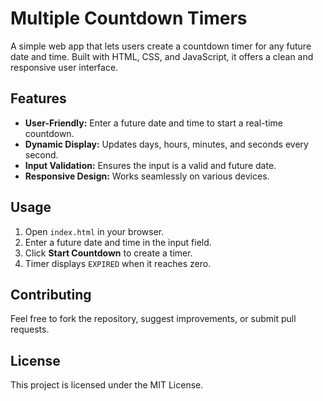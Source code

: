 # Multiple Countdown Timers

A simple web app that lets users create a countdown timer for any future date and time. Built with HTML, CSS, and JavaScript, it offers a clean and responsive user interface.

## Features

- **User-Friendly:** Enter a future date and time to start a real-time countdown.
- **Dynamic Display:** Updates days, hours, minutes, and seconds every second.
- **Input Validation:** Ensures the input is a valid and future date.
- **Responsive Design:** Works seamlessly on various devices.

## Usage

1. Open `index.html` in your browser.
2. Enter a future date and time in the input field.
3. Click **Start Countdown** to create a timer.
4. Timer displays `EXPIRED` when it reaches zero.

## Contributing

Feel free to fork the repository, suggest improvements, or submit pull requests.  

## License

This project is licensed under the MIT License.
